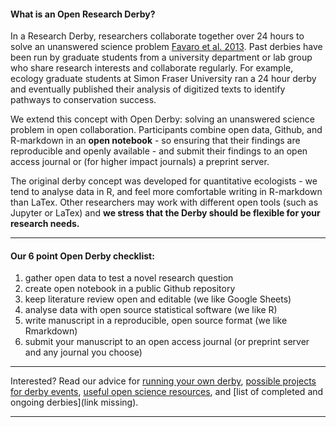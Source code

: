 #### What is an Open Research Derby?

In a Research Derby, researchers collaborate together over 24 hours to solve an unanswered science problem [Favaro et al. 2013](../resources/papers/Favaroetal_2013.pdf). Past derbies have been run by graduate students from a university department or lab group who share research interests and collaborate regularly. For example, ecology graduate students at Simon Fraser University ran a 24 hour derby and eventually published their analysis of digitized texts to identify pathways to conservation success. 

We extend this concept with Open Derby: solving an unanswered science problem in open collaboration. Participants combine open data, Github, and R-markdown in an **open notebook** - so ensuring that their findings are reproducible and openly available - and submit their findings to an open access journal or (for higher impact journals) a preprint server.

The original derby concept was developed for quantitative ecologists - we tend to analyse data in R, and feel more comfortable writing in R-markdown than LaTex. Other researchers may work with different open tools (such as Jupyter or LaTex) and **we stress that the Derby should be flexible for your research needs.**

***

#### Our 6 point Open Derby checklist:

1. gather open data to test a novel research question  
2. create open notebook in a public Github repository  
3. keep literature review open and editable (we like Google Sheets)  
4. analyse data with open source statistical software (we like R)  
5. write manuscript in a reproducible, open source format (we like Rmarkdown)  
6. submit your manuscript to an open access journal (or preprint server and any journal you choose)  

***

Interested? Read our advice for [running your own derby](https://github.com/jpwrobinson/OpenDerby/blob/master/3_how_to_run_derby.md), [possible projects for derby events](https://github.com/jpwrobinson/OpenDerby/blob/master/4_research_qs_data.md), [useful open science resources](https://github.com/jpwrobinson/OpenDerby/blob/master/5_resources.md), and [list of completed and ongoing derbies](link missing).

***
